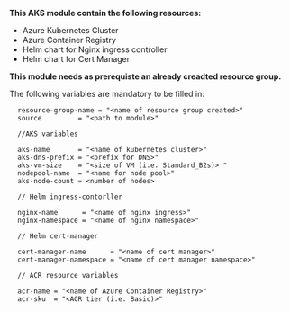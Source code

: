 **This AKS module contain the following resources:**
- Azure Kubernetes Cluster
- Azure Container Registry 
- Helm chart for Nginx ingress controller
- Helm chart for Cert Manager

**This module needs as prerequiste an already creadted resource group.**

The following variables are mandatory to be filled in:

```
  resource-group-name = "<name of resource group created>"
  source         = "<path to module>"      

  //AKS variables

  aks-name       = "<name of kubernetes cluster>"
  aks-dns-prefix = "<prefix for DNS>"
  aks-vm-size    = "<size of VM (i.e. Standard_B2s)> "
  nodepool-name  = "<name for node pool>"
  aks-node-count = <number of nodes>

  // Helm ingress-contorller

  nginx-name      = "<name of nginx ingress>"
  nginx-namespace = "<name of nginx namespace>"

  // Helm cert-manager

  cert-manager-name      = "<name of cert manager>"
  cert-manager-namespace = "<name of cert manager namespace>"

  // ACR resource variables

  acr-name = "<name of Azure Container Registry>"
  acr-sku  = "<ACR tier (i.e. Basic)>"
```


